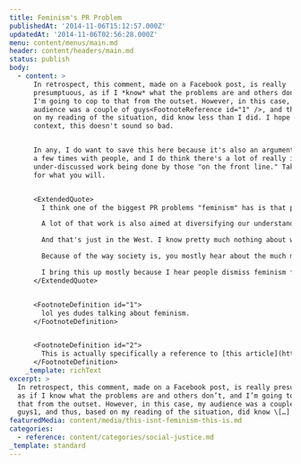 ```yaml
---
title: Feminism's PR Problem
publishedAt: '2014-11-06T15:12:57.000Z'
updatedAt: '2014-11-06T02:56:28.000Z'
menu: content/menus/main.md
header: content/headers/main.md
status: publish
body:
  - content: >
      In retrospect, this comment, made on a Facebook post, is really
      presumptuous, as if I *know* what the problems are and others don't, and
      I'm going to cop to that from the outset. However, in this case, my
      audience was a couple of guys<FootnoteReference id="1" />, and thus, based
      on my reading of the situation, did know less than I did. I hope in that
      context, this doesn't sound so bad.


      In any, I do want to save this here because it's also an argument I've had
      a few times with people, and I do think there's a lot of really important,
      under-discussed work being done by those "on the front line." Take that
      for what you will.


      <ExtendedQuote>
        I think one of the biggest PR problems "feminism" has is that people think of white feminism as "feminism." And it's not. Movements like "Ban Bossy" and the whole Lean In movement are pretty much designed to appeal to white, middle class, feminist women, but defining feminism as that particular subset of work is confining and overly simplifying and leaves out all the incredible and important work being done by WoC in addressing both the racial gap that exists inside feminism as well as how racism and sexism overlap and impact society at large.

        A lot of that work is also aimed at diversifying our understanding of gender and moving away from viewing it as a binary. Not that feminism co-opts the LGBTQ movement, but their work frequently overlaps in important ways. As well as the inequality issue. And there's work being done within those groups to expand the philosophy and connect all these ideas together.<FootnoteReference id="2" />

        And that's just in the West. I know pretty much nothing about work abroad, but if that work gets as little media play as the work I mentioned, then it must be happening, although it doesn't get the support and coverage it needs.

        Because of the way society is, you mostly hear about the much much smaller subset of white feminism, and while I'm mostly on their side when it comes to particular issues, I have no doubts that their priorities are often misplaced. But that's not all feminism is, that's just what you hear about because our Western media privileges white people, and that happens even within equality movements.

        I bring this up mostly because I hear people dismiss feminism for being shallow often, and I don't want to lose the baby with the bathwater, especially because a lot of this work is being especially vital. I just want to ask why we think, with all this other important stuff going on, the things you hear in the media are mostly those that make feminism look bad.
      </ExtendedQuote>


      <FootnoteDefinition id="1">
        lol yes dudes talking about feminism.
      </FootnoteDefinition>


      <FootnoteDefinition id="2">
        This is actually specifically a reference to [this article](http://thefeministwire.com/2014/05/alert-capital-intersectional-radicalizing-pikettys-inequality/) about Thomas Piketty's "Capital" and its connection to gendered labor and racial inequality. Additionally, there's [this article in The Nation](http://www.thenation.com/blog/180895/how-gender-changes-pikettys-capital-twenty-first-century) I found (but haven't yet read) while searching for the first.
      </FootnoteDefinition>
    _template: richText
excerpt: >
  In retrospect, this comment, made on a Facebook post, is really presumptuous,
  as if I know what the problems are and others don’t, and I’m going to cop to
  that from the outset. However, in this case, my audience was a couple of
  guys1, and thus, based on my reading of the situation, did know \[…]
featuredMedia: content/media/this-isnt-feminism-this-is.md
categories:
  - reference: content/categories/social-justice.md
_template: standard
---
```



